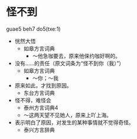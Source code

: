 # 怪不到
guae5 beh7 do5(txe:1)
+ 恍然大悟
  * 如皋方言词典
    - ～他急咖要去，原来他俫约咖好啊的。
+ 没有……的责任（原文词条为“怪不到你（我）”）
  * 如皋方言词典
    - ～你；～我
+ 原来如此，才找到原因。
  * 东台方言词典
+ 怪不得，难怪会
  * 泰州方言词典4
  - ～这两天望不见她人，原来上吖上海。
+ 表示明白了原因，对发生的某种事情就不觉得奇怪。
  * 泰兴方言辞典
